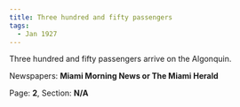 ```yaml
---  
title: Three hundred and fifty passengers  
tags:  
  - Jan 1927  
---  
```

  
Three hundred and fifty passengers arrive on the Algonquin.  
  
Newspapers: **Miami Morning News or The Miami Herald**  
  
Page: **2**, Section: **N/A** 
